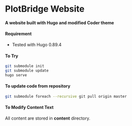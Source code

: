 # PlotBridge Website

#### A website built with Hugo and modified Coder theme

#### Requirement

* Tested with Hugo 0.89.4



#### To Try

```bash
git submodule init
git submodule update
hugo serve
```



#### To update code from repository

```bash
git submodule foreach --recursive git pull origin master
```





#### To Modify Content Text

All content are stored in __content__ directory.
